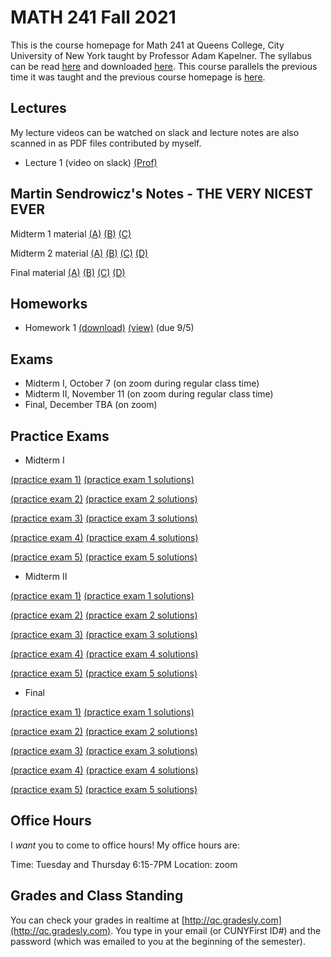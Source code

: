 # MATH 241 Fall 2021

This is the course homepage for Math 241 at Queens College, City University of New York taught by Professor Adam Kapelner. The syllabus can be read [here](https://github.com/kapelner/QC_Math_241_Fall_2021/blob/master/syllabus/syllabus.pdf) and downloaded [here](https://raw.githubusercontent.com/kapelner/QC_Math_241_Fall_2021/master/syllabus/syllabus.pdf). This course parallels the previous time it was taught and the previous course homepage is [here](https://github.com/kapelner/QC_Math_241_Fall_2017).

## Lectures

My lecture videos can be watched on slack and lecture notes are also scanned in as PDF files contributed by myself.

<!--
* Lecture 23 (video on slack) [(Jessica Tobar)](https://github.com/kapelner/QC_Math_241_Fall_2021/blob/master/lectures/lec23tobar.pdf) [(Julio Zola)](https://github.com/kapelner/QC_Math_241_Fall_2021/blob/master/lectures/lec23zola.pdf) [(Sharmin Khan)](https://github.com/kapelner/QC_Math_241_Fall_2021/blob/master/lectures/lec23khan.pdf) [(Christian Guaraca)](https://github.com/kapelner/QC_Math_241_Fall_2021/blob/master/lectures/lec23guaraca.pdf) [(Abu Ilboudo)](https://github.com/kapelner/QC_Math_241_Fall_2021/blob/master/lectures/lec23ilboudo.pdf) [(ProfA)](https://github.com/kapelner/QC_Math_241_Fall_2021/blob/master/lectures/lec23akap.pdf) [(ProfB)](https://github.com/kapelner/QC_Math_241_Fall_2021/blob/master/lectures/lec23bkap.pdf) 
* Lecture 22 (video on slack) [(Abu Ilboudo)](https://github.com/kapelner/QC_Math_241_Fall_2021/blob/master/lectures/lec22ilboudo.pdf) [(Julio Zola)](https://github.com/kapelner/QC_Math_241_Fall_2021/blob/master/lectures/lec22zola.pdf) [(Seonwha Cho)](https://github.com/kapelner/QC_Math_241_Fall_2021/blob/master/lectures/lec22cho.pdf) [(Sharmin Khan)](https://github.com/kapelner/QC_Math_241_Fall_2021/blob/master/lectures/lec22khan.pdf) [(ProfA)](https://github.com/kapelner/QC_Math_241_Fall_2021/blob/master/lectures/lec22akap.pdf) [(ProfB)](https://github.com/kapelner/QC_Math_241_Fall_2021/blob/master/lectures/lec22bkap.pdf) 
* Lecture 21 (video on slack) [(Abu Ilboudo)](https://github.com/kapelner/QC_Math_241_Fall_2021/blob/master/lectures/lec21ilboudo.pdf) [(Julio Zola)](https://github.com/kapelner/QC_Math_241_Fall_2021/blob/master/lectures/lec21zola.pdf) [(Sharmin Khan)](https://github.com/kapelner/QC_Math_241_Fall_2021/blob/master/lectures/lec21khan.pdf) [(Jessica Tobar)](https://github.com/kapelner/QC_Math_241_Fall_2021/blob/master/lectures/lec21tobar.pdf) [(Mercury Stills)](https://github.com/kapelner/QC_Math_241_Fall_2021/blob/master/lectures/lec21stills.pdf) [(Seonwha Cho)](https://github.com/kapelner/QC_Math_241_Fall_2021/blob/master/lectures/lec21cho.pdf) [(Michael Velez)](https://github.com/kapelner/QC_Math_241_Fall_2021/blob/master/lectures/lec21velez.pdf) [(Tama Chowdhury)](https://github.com/kapelner/QC_Math_241_Fall_2021/blob/master/lectures/lec21chowdhury.pdf)[(ProfA)](https://github.com/kapelner/QC_Math_241_Fall_2021/blob/master/lectures/lec21akap.pdf) [(ProfB)](https://github.com/kapelner/QC_Math_241_Fall_2021/blob/master/lectures/lec21bkap.pdf) 
* Lecture 20 (video on slack) [(Abu Ilboudo)](https://github.com/kapelner/QC_Math_241_Fall_2021/blob/master/lectures/lec20ilboudo.pdf) [(Brendan Gubbins)](https://github.com/kapelner/QC_Math_241_Fall_2021/blob/master/lectures/lec20gubbins.pdf) [(Sharmin Khan)](https://github.com/kapelner/QC_Math_241_Fall_2021/blob/master/lectures/lec20khan.pdf) [(Seonwha Cho)](https://github.com/kapelner/QC_Math_241_Fall_2021/blob/master/lectures/lec20cho.pdf) [(Julio Zola)](https://github.com/kapelner/QC_Math_241_Fall_2021/blob/master/lectures/lec20zola.pdf) [(Jessica Tobar)](https://github.com/kapelner/QC_Math_241_Fall_2021/blob/master/lectures/lec20tobar.pdf) [(Mercury Stills)](https://github.com/kapelner/QC_Math_241_Fall_2021/blob/master/lectures/lec20stills.pdf) [(Tama Chowdhury)](https://github.com/kapelner/QC_Math_241_Fall_2021/blob/master/lectures/lec20chowdhury.pdf)[(ProfA)](https://github.com/kapelner/QC_Math_241_Fall_2021/blob/master/lectures/lec20akap.pdf) [(ProfB)](https://github.com/kapelner/QC_Math_241_Fall_2021/blob/master/lectures/lec20bkap.pdf) 
* Lecture 19 (video on slack) [(Brendan Gubbins)](https://github.com/kapelner/QC_Math_241_Fall_2021/blob/master/lectures/lec19gubbins.pdf) [(Abu Ilboudo)](https://github.com/kapelner/QC_Math_241_Fall_2021/blob/master/lectures/lec19ilboudo.pdf) [(Julio Zola)](https://github.com/kapelner/QC_Math_241_Fall_2021/blob/master/lectures/lec19zola.pdf) [(Tama Chowdhury)](https://github.com/kapelner/QC_Math_241_Fall_2021/blob/master/lectures/lec19chowdhury.pdf) [(Seonwha Cho)](https://github.com/kapelner/QC_Math_241_Fall_2021/blob/master/lectures/lec19cho.pdf) [(Mercury Stills)](https://github.com/kapelner/QC_Math_241_Fall_2021/blob/master/lectures/lec19stills.pdf) [(ProfA)](https://github.com/kapelner/QC_Math_241_Fall_2021/blob/master/lectures/lec19akap.pdf) [(ProfB)](https://github.com/kapelner/QC_Math_241_Fall_2021/blob/master/lectures/lec19bkap.pdf) 
* Lecture 18 (video on slack) [(Brendan Gubbins)](https://github.com/kapelner/QC_Math_241_Fall_2021/blob/master/lectures/lec18gubbins.pdf) [(Jessica Tobar)](https://github.com/kapelner/QC_Math_241_Fall_2021/blob/master/lectures/lec18tobar.pdf) [(Sharmin Khan)](https://github.com/kapelner/QC_Math_241_Fall_2021/blob/master/lectures/lec18khan.pdf) [(Tama Chowdhury)](https://github.com/kapelner/QC_Math_241_Fall_2021/blob/master/lectures/lec18chowdhury.pdf) [(Julio Zola)](https://github.com/kapelner/QC_Math_241_Fall_2021/blob/master/lectures/lec18zola.pdf) [(Mercury Stills)](https://github.com/kapelner/QC_Math_241_Fall_2021/blob/master/lectures/lec18stills.pdf) [(ProfA)](https://github.com/kapelner/QC_Math_241_Fall_2021/blob/master/lectures/lec18akap.pdf) [(ProfB)](https://github.com/kapelner/QC_Math_241_Fall_2021/blob/master/lectures/lec18bkap.pdf) 
* Lecture 17 (video on slack) [(Marin Azhar)](https://github.com/kapelner/QC_Math_241_Fall_2021/blob/master/lectures/lec17azhar.pdf) [(Asmaa Mohamed)](https://github.com/kapelner/QC_Math_241_Fall_2021/blob/master/lectures/lec17mohamed.pdf) [(Julio Zola)](https://github.com/kapelner/QC_Math_241_Fall_2021/blob/master/lectures/lec17zola.pdf) [(Abu Ilboudo)](https://github.com/kapelner/QC_Math_241_Fall_2021/blob/master/lectures/lec17ilboudo.pdf) [(Tama Chowdhury)](https://github.com/kapelner/QC_Math_241_Fall_2021/blob/master/lectures/lec17chowdhury.pdf) [(Jessica Tobar)](https://github.com/kapelner/QC_Math_241_Fall_2021/blob/master/lectures/lec17tobar.pdf) [(Mercury Stills)](https://github.com/kapelner/QC_Math_241_Fall_2021/blob/master/lectures/lec17stills.pdf) [(ProfA)](https://github.com/kapelner/QC_Math_241_Fall_2021/blob/master/lectures/lec17akap.pdf) [(ProfB)](https://github.com/kapelner/QC_Math_241_Fall_2021/blob/master/lectures/lec17bkap.pdf) 
* Lecture 16 (video on slack) [(Asmaa Mohamed)](https://github.com/kapelner/QC_Math_241_Fall_2021/blob/master/lectures/lec16mohamed.pdf) [(Brendan Gubbins)](https://github.com/kapelner/QC_Math_241_Fall_2021/blob/master/lectures/lec16gubbins.pdf) [(Tama Chowdhury)](https://github.com/kapelner/QC_Math_241_Fall_2021/blob/master/lectures/lec16chowdhury.pdf) [(Julio Zola)](https://github.com/kapelner/QC_Math_241_Fall_2021/blob/master/lectures/lec16zola.pdf) [(Mercury Stills)](https://github.com/kapelner/QC_Math_241_Fall_2021/blob/master/lectures/lec16stills.pdf) [(ProfA)](https://github.com/kapelner/QC_Math_241_Fall_2021/blob/master/lectures/lec16akap.pdf) [(ProfB)](https://github.com/kapelner/QC_Math_241_Fall_2021/blob/master/lectures/lec16bkap.pdf) 
* Lecture 15 (video on slack) [(Alin Carrera)](https://github.com/kapelner/QC_Math_241_Fall_2021/blob/master/lectures/lec15carrera.pdf) [(Abu Ilboudo)](https://github.com/kapelner/QC_Math_241_Fall_2021/blob/master/lectures/lec15ilboudo.pdf) [(Asmaa Mohamed)](https://github.com/kapelner/QC_Math_241_Fall_2021/blob/master/lectures/lec15mohamed.pdf) [(Julio Zola)](https://github.com/kapelner/QC_Math_241_Fall_2021/blob/master/lectures/lec15zola.pdf) [(Sharmin Khan)](https://github.com/kapelner/QC_Math_241_Fall_2021/blob/master/lectures/lec15khan.pdf) [(Seonwha Cho)](https://github.com/kapelner/QC_Math_241_Fall_2021/blob/master/lectures/lec15cho.pdf) [(Christella Nissanthan)](https://github.com/kapelner/QC_Math_241_Fall_2021/blob/master/lectures/lec15nissanthan.pdf) [(Tama Chowdhury)](https://github.com/kapelner/QC_Math_241_Fall_2021/blob/master/lectures/lec15chowdhury.pdf) [(ProfA)](https://github.com/kapelner/QC_Math_241_Fall_2021/blob/master/lectures/lec15akap.pdf) [(ProfB)](https://github.com/kapelner/QC_Math_241_Fall_2021/blob/master/lectures/lec15bkap.pdf) 
* Lecture 14 (video on slack) [(Brendan Gubbins)](https://github.com/kapelner/QC_Math_241_Fall_2021/blob/master/lectures/lec14gubbins.pdf) [(Marin Azhar)](https://github.com/kapelner/QC_Math_241_Fall_2021/blob/master/lectures/lec14azhar.pdf) [(Christella Nissanthan)](https://github.com/kapelner/QC_Math_241_Fall_2021/blob/master/lectures/lec14nissanthan.pdf) [(Abu Ilboudo)](https://github.com/kapelner/QC_Math_241_Fall_2021/blob/master/lectures/lec14ilboudo.pdf) [(Julio Zola)](https://github.com/kapelner/QC_Math_241_Fall_2021/blob/master/lectures/lec14zola.pdf) [(Frank Palma)](https://github.com/kapelner/QC_Math_241_Fall_2021/blob/master/lectures/lec14palma.pdf) [(Sharmin Khan)](https://github.com/kapelner/QC_Math_241_Fall_2021/blob/master/lectures/lec14khan.pdf) [(ProfA)](https://github.com/kapelner/QC_Math_241_Fall_2021/blob/master/lectures/lec14akap.pdf) [(ProfB)](https://github.com/kapelner/QC_Math_241_Fall_2021/blob/master/lectures/lec14bkap.pdf) 
* Lecture 13 (video on slack) [(Abu Ilboudo)](https://github.com/kapelner/QC_Math_241_Fall_2021/blob/master/lectures/lec13ilboudo.pdf) [(Brendan Gubbins)](https://github.com/kapelner/QC_Math_241_Fall_2021/blob/master/lectures/lec13gubbins.pdf) [(Asmaa Mohamed)](https://github.com/kapelner/QC_Math_241_Fall_2021/blob/master/lectures/lec13mohamed.pdf) [(Seonwha Cho)](https://github.com/kapelner/QC_Math_241_Fall_2021/blob/master/lectures/lec13cho.pdf) [(Julio Zola)](https://github.com/kapelner/QC_Math_241_Fall_2021/blob/master/lectures/lec13zola.pdf) [(Max Ma)](https://github.com/kapelner/QC_Math_241_Fall_2021/blob/master/lectures/lec13ma.pdf) [(Christella Nissanthan)](https://github.com/kapelner/QC_Math_241_Fall_2021/blob/master/lectures/lec13nissanthan.pdf) [(Tama Chowdhury)](https://github.com/kapelner/QC_Math_241_Fall_2021/blob/master/lectures/lec13chowdhury.pdf) [(ProfA)](https://github.com/kapelner/QC_Math_241_Fall_2021/blob/master/lectures/lec13akap.pdf) [(ProfB)](https://github.com/kapelner/QC_Math_241_Fall_2021/blob/master/lectures/lec13bkap.pdf) 
* Lecture 12 (video on slack) [(Marin Azhar)](https://github.com/kapelner/QC_Math_241_Fall_2021/blob/master/lectures/lec12azhar.pdf) [(Brendan Gubbins)](https://github.com/kapelner/QC_Math_241_Fall_2021/blob/master/lectures/lec12gubbins.pdf) [(Jessica Tobar)](https://github.com/kapelner/QC_Math_241_Fall_2021/blob/master/lectures/lec12tobar.pdf) [(Seonwha Cho)](https://github.com/kapelner/QC_Math_241_Fall_2021/blob/master/lectures/lec12cho.pdf) [(Frank Palma)](https://github.com/kapelner/QC_Math_241_Fall_2021/blob/master/lectures/lec12palma.pdf) [(Julio Zola)](https://github.com/kapelner/QC_Math_241_Fall_2021/blob/master/lectures/lec12zola.pdf) [(Abu Ilboudo)](https://github.com/kapelner/QC_Math_241_Fall_2021/blob/master/lectures/lec12ilboudo.pdf) [(Christella Nissanthan)](https://github.com/kapelner/QC_Math_241_Fall_2021/blob/master/lectures/lec12nissanthan.pdf) [(Tama Chowdhury)](https://github.com/kapelner/QC_Math_241_Fall_2021/blob/master/lectures/lec12chowdhury.pdf) [(Max Ma)](https://github.com/kapelner/QC_Math_241_Fall_2021/blob/master/lectures/lec12ma.pdf) [(ProfA)](https://github.com/kapelner/QC_Math_241_Fall_2021/blob/master/lectures/lec12akap.pdf) [(ProfB)](https://github.com/kapelner/QC_Math_241_Fall_2021/blob/master/lectures/lec12bkap.pdf) 
* Lecture 11 (video on slack) [(Brendan Gubbins)](https://github.com/kapelner/QC_Math_241_Fall_2021/blob/master/lectures/lec11gubbins.pdf) [(Asmaa Mohamed)](https://github.com/kapelner/QC_Math_241_Fall_2021/blob/master/lectures/lec11mohamed.pdf) [(Sharmin Khan)](https://github.com/kapelner/QC_Math_241_Fall_2021/blob/master/lectures/lec11khan.pdf) [(Julio Zola)](https://github.com/kapelner/QC_Math_241_Fall_2021/blob/master/lectures/lec11zola.pdf) [(Abu Ilboudo)](https://github.com/kapelner/QC_Math_241_Fall_2021/blob/master/lectures/lec11ilboudo.pdf) [(Christella Nissanthan)](https://github.com/kapelner/QC_Math_241_Fall_2021/blob/master/lectures/lec11nissanthan.pdf) [(Max Ma)](https://github.com/kapelner/QC_Math_241_Fall_2021/blob/master/lectures/lec11ma.pdf) [(ProfA)](https://github.com/kapelner/QC_Math_241_Fall_2021/blob/master/lectures/lec11akap.pdf) [(ProfB)](https://github.com/kapelner/QC_Math_241_Fall_2021/blob/master/lectures/lec11bkap.pdf) 
* Lecture 10 (video on slack) [(Abu Ilboudo)](https://github.com/kapelner/QC_Math_241_Fall_2021/blob/master/lectures/lec10ilboudo.pdf) [(Jessica Tobar)](https://github.com/kapelner/QC_Math_241_Fall_2021/blob/master/lectures/lec10tobar.pdf) [(Brendan Gubbins)](https://github.com/kapelner/QC_Math_241_Fall_2021/blob/master/lectures/lec10gubbins.pdf) [(Marin Azhar)](https://github.com/kapelner/QC_Math_241_Fall_2021/blob/master/lectures/lec10azhar.pdf) [(Asmaa Mohamed)](https://github.com/kapelner/QC_Math_241_Fall_2021/blob/master/lectures/lec10mohamed.pdf) [(Alin Carrera)](https://github.com/kapelner/QC_Math_241_Fall_2021/blob/master/lectures/lec10carrera.pdf) [(Frank Palma)](https://github.com/kapelner/QC_Math_241_Fall_2021/blob/master/lectures/lec10palma.pdf) [(Christella Nissanthan)](https://github.com/kapelner/QC_Math_241_Fall_2021/blob/master/lectures/lec10nissanthan.pdf) [(Tama Chowdhury)](https://github.com/kapelner/QC_Math_241_Fall_2021/blob/master/lectures/lec10chowdhury.pdf) [(Julio Zola)](https://github.com/kapelner/QC_Math_241_Fall_2021/blob/master/lectures/lec10zola.pdf) [(Max Ma)](https://github.com/kapelner/QC_Math_241_Fall_2021/blob/master/lectures/lec10ma.pdf) [(ProfA)](https://github.com/kapelner/QC_Math_241_Fall_2021/blob/master/lectures/lec10akap.pdf) [(ProfB)](https://github.com/kapelner/QC_Math_241_Fall_2021/blob/master/lectures/lec10bkap.pdf)
* Lecture 9 (video on slack) [(Brendan Gubbins)](https://github.com/kapelner/QC_Math_241_Fall_2021/blob/master/lectures/lec09gubbins.pdf) [(Asmaa Mohamed)](https://github.com/kapelner/QC_Math_241_Fall_2021/blob/master/lectures/lec09mohamed.pdf) [(Seonwha Cho)](https://github.com/kapelner/QC_Math_241_Fall_2021/blob/master/lectures/lec09cho.pdf) [(Abu Ilboudo)](https://github.com/kapelner/QC_Math_241_Fall_2021/blob/master/lectures/lec09ilboudo.pdf) [(Frank Palma)](https://github.com/kapelner/QC_Math_241_Fall_2021/blob/master/lectures/lec09palma.pdf) [(Mamataz Rubab)](https://github.com/kapelner/QC_Math_241_Fall_2021/blob/master/lectures/lec09rubab.pdf) [(Tama Chowdhury)](https://github.com/kapelner/QC_Math_241_Fall_2021/blob/master/lectures/lec09chowdhury.pdf) [(Christella Nissanthan)](https://github.com/kapelner/QC_Math_241_Fall_2021/blob/master/lectures/lec09nissanthan.pdf) [(Julio Zola)](https://github.com/kapelner/QC_Math_241_Fall_2021/blob/master/lectures/lec09zola.pdf) [(Max Ma)](https://github.com/kapelner/QC_Math_241_Fall_2021/blob/master/lectures/lec09ma.pdf) [(ProfA)](https://github.com/kapelner/QC_Math_241_Fall_2021/blob/master/lectures/lec09akap.pdf) [(ProfB)](https://github.com/kapelner/QC_Math_241_Fall_2021/blob/master/lectures/lec09bkap.pdf) 
* Lecture 8 (video on slack) [(Jessica Tobar)](https://github.com/kapelner/QC_Math_241_Fall_2021/blob/master/lectures/lec08tobar.pdf) [(Mamataz Rubab)](https://github.com/kapelner/QC_Math_241_Fall_2021/blob/master/lectures/lec08rubab.pdf) [(Abu Ilboudo)](https://github.com/kapelner/QC_Math_241_Fall_2021/blob/master/lectures/lec08ilboudo.pdf) [(Brendan Gubbins)](https://github.com/kapelner/QC_Math_241_Fall_2021/blob/master/lectures/lec08gubbins.pdf) [(Julio Zola)](https://github.com/kapelner/QC_Math_241_Fall_2021/blob/master/lectures/lec08zola.pdf) [(Marin Azhar)](https://github.com/kapelner/QC_Math_241_Fall_2021/blob/master/lectures/lec08azhar.pdf) [(Frank Palma)](https://github.com/kapelner/QC_Math_241_Fall_2021/blob/master/lectures/lec08palma.pdf) [(Asmaa Mohamed)](https://github.com/kapelner/QC_Math_241_Fall_2021/blob/master/lectures/lec08mohamed.pdf) [(Tama Chowdhury)](https://github.com/kapelner/QC_Math_241_Fall_2021/blob/master/lectures/lec08chowdhury.pdf) [(Max Ma)](https://github.com/kapelner/QC_Math_241_Fall_2021/blob/master/lectures/lec08ma.pdf) [(Christella Nissanthan)](https://github.com/kapelner/QC_Math_241_Fall_2021/blob/master/lectures/lec08nissanthan.pdf) [(ProfA)](https://github.com/kapelner/QC_Math_241_Fall_2021/blob/master/lectures/lec08akap.pdf) [(ProfB)](https://github.com/kapelner/QC_Math_241_Fall_2021/blob/master/lectures/lec08bkap.pdf) 
* Lecture 7 (video on slack) [(Marin Azhar)](https://github.com/kapelner/QC_Math_241_Fall_2021/blob/master/lectures/lec07azhar.pdf) [(Brendan Gubbins)](https://github.com/kapelner/QC_Math_241_Fall_2021/blob/master/lectures/lec07gubbins.pdf) [(Asmaa Mohamed)](https://github.com/kapelner/QC_Math_241_Fall_2021/blob/master/lectures/lec07mohamed.pdf) [(Jessica Tobar)](https://github.com/kapelner/QC_Math_241_Fall_2021/blob/master/lectures/lec07tobar.pdf) [(Alin Carrera)](https://github.com/kapelner/QC_Math_241_Fall_2021/blob/master/lectures/lec07carrera.pdf) [(Frank Palma)](https://github.com/kapelner/QC_Math_241_Fall_2021/blob/master/lectures/lec07palma.pdf) [(Julio Zola)](https://github.com/kapelner/QC_Math_241_Fall_2021/blob/master/lectures/lec07zola.pdf) [(Tama Chowdhury)](https://github.com/kapelner/QC_Math_241_Fall_2021/blob/master/lectures/lec07chowdhury.pdf) [(Abu Ilboudo)](https://github.com/kapelner/QC_Math_241_Fall_2021/blob/master/lectures/lec07ilboudo.pdf) [(Mamataz Rubab)](https://github.com/kapelner/QC_Math_241_Fall_2021/blob/master/lectures/lec07rubab.pdf) [(Max Ma)](https://github.com/kapelner/QC_Math_241_Fall_2021/blob/master/lectures/lec07ma.pdf) [(Christella Nissanthan)](https://github.com/kapelner/QC_Math_241_Fall_2021/blob/master/lectures/lec07nissanthan.pdf) [(ProfA)](https://github.com/kapelner/QC_Math_241_Fall_2021/blob/master/lectures/lec07akap.pdf) [(ProfB)](https://github.com/kapelner/QC_Math_241_Fall_2021/blob/master/lectures/lec07bkap.pdf)
* Lecture 6 (video on slack) [(Brendan Gubbins)](https://github.com/kapelner/QC_Math_241_Fall_2021/blob/master/lectures/lec06gubbins.pdf) [(Mamataz Rubab)](https://github.com/kapelner/QC_Math_241_Fall_2021/blob/master/lectures/lec06rubab.pdf) [(Jessica Tobar)](https://github.com/kapelner/QC_Math_241_Fall_2021/blob/master/lectures/lec06tobar.pdf) [(Marin Azhar)](https://github.com/kapelner/QC_Math_241_Fall_2021/blob/master/lectures/lec06azhar.pdf) [(Alin Carrera)](https://github.com/kapelner/QC_Math_241_Fall_2021/blob/master/lectures/lec06carrera.pdf) [(Seonwha Cho)](https://github.com/kapelner/QC_Math_241_Fall_2021/blob/master/lectures/lec06cho.pdf) [(Max Ma)](https://github.com/kapelner/QC_Math_241_Fall_2021/blob/master/lectures/lec06ma.pdf) [(Tama Chowdhury)](https://github.com/kapelner/QC_Math_241_Fall_2021/blob/master/lectures/lec06chowdhury.pdf) [(Julio Zola)](https://github.com/kapelner/QC_Math_241_Fall_2021/blob/master/lectures/lec06zola.pdf) [(Christella Nissanthan)](https://github.com/kapelner/QC_Math_241_Fall_2021/blob/master/lectures/lec06nissanthan.pdf) [(ProfA)](https://github.com/kapelner/QC_Math_241_Fall_2021/blob/master/lectures/lec06akap.pdf) [(Abu Ilboudo)](https://github.com/kapelner/QC_Math_241_Fall_2021/blob/master/lectures/lec06ilboudo.pdf) [(ProfB)](https://github.com/kapelner/QC_Math_241_Fall_2021/blob/master/lectures/lec06bkap.pdf) 
* Lecture 5 (video on slack) [(Brendan Gubbins)](https://github.com/kapelner/QC_Math_241_Fall_2021/blob/master/lectures/lec04gubbins.pdf) [(Marin Azhar)](https://github.com/kapelner/QC_Math_241_Fall_2021/blob/master/lectures/lec05azhar.pdf) [(Max Ma)](https://github.com/kapelner/QC_Math_241_Fall_2021/blob/master/lectures/lec05ma.pdf) [(Asmaa Mohamed)](https://github.com/kapelner/QC_Math_241_Fall_2021/blob/master/lectures/lec05mohamed.pdf) [(Alin Carrera)](https://github.com/kapelner/QC_Math_241_Fall_2021/blob/master/lectures/lec05carrera.pdf) [(Frank Palma)](https://github.com/kapelner/QC_Math_241_Fall_2021/blob/master/lectures/lec05palma.pdf) [(Julio Zola)](https://github.com/kapelner/QC_Math_241_Fall_2021/blob/master/lectures/lec05zola.pdf) [(Christella Nissanthan)](https://github.com/kapelner/QC_Math_241_Fall_2021/blob/master/lectures/lec05nissanthan.pdf) [(ProfA)](https://github.com/kapelner/QC_Math_241_Fall_2021/blob/master/lectures/lec05akap.pdf) [(Seonwha Cho)](https://github.com/kapelner/QC_Math_241_Fall_2021/blob/master/lectures/lec05cho.pdf) [(Tama Chowdhury)](https://github.com/kapelner/QC_Math_241_Fall_2021/blob/master/lectures/lec05chowdhury.pdf) [(ProfB)](https://github.com/kapelner/QC_Math_241_Fall_2021/blob/master/lectures/lec05bkap.pdf)
* Lecture 4 (video on slack) [(Brendan Gubbins)](https://github.com/kapelner/QC_Math_241_Fall_2021/blob/master/lectures/lec04gubbins.pdf) [(Jessica Tobar)](https://github.com/kapelner/QC_Math_241_Fall_2021/blob/master/lectures/lec04tobar.pdf) [(Mamataz Rubab)](https://github.com/kapelner/QC_Math_241_Fall_2021/blob/master/lectures/lec04rubab.pdf) [(Malka Danese)](https://github.com/kapelner/QC_Math_241_Fall_2021/blob/master/lectures/lec04danese.pdf) [(Alin Carrera)](https://github.com/kapelner/QC_Math_241_Fall_2021/blob/master/lectures/lec04carrera.pdf) [(Frank Palma)](https://github.com/kapelner/QC_Math_241_Fall_2021/blob/master/lectures/lec04palma.pdf) [(Marin Azhar)](https://github.com/kapelner/QC_Math_241_Fall_2021/blob/master/lectures/lec04azhar.pdf) [(Abu Ilboudo)](https://github.com/kapelner/QC_Math_241_Fall_2021/blob/master/lectures/lec04ilboudo.pdf) [(Julio Zola)](https://github.com/kapelner/QC_Math_241_Fall_2021/blob/master/lectures/lec04zola.pdf) [(Christella Nissanthan)](https://github.com/kapelner/QC_Math_241_Fall_2021/blob/master/lectures/lec04nissanthan.pdf) [(ProfA)](https://github.com/kapelner/QC_Math_241_Fall_2021/blob/master/lectures/lec04akap.pdf) [(ProfB)](https://github.com/kapelner/QC_Math_241_Fall_2021/blob/master/lectures/lec04bkap.pdf)
* Lecture 3 (video on slack) [(Jessica Tobar)](https://github.com/kapelner/QC_Math_241_Fall_2021/blob/master/lectures/lec03tobar.pdf) [(Mamataz Rubab)](https://github.com/kapelner/QC_Math_241_Fall_2021/blob/master/lectures/lec03rubab.pdf) [(Frank Palma)](https://github.com/kapelner/QC_Math_241_Fall_2021/blob/master/lectures/lec03palma.pdf) [(Victoria Tai)](https://github.com/kapelner/QC_Math_241_Fall_2021/blob/master/lectures/lec03tai.pdf) [(Alin Carrera)](https://github.com/kapelner/QC_Math_241_Fall_2021/blob/master/lectures/lec03carrera.pdf) [(Asmaa Mohamed)](https://github.com/kapelner/QC_Math_241_Fall_2021/blob/master/lectures/lec03mohamed.pdf) [(Christella Nissanthan)](https://github.com/kapelner/QC_Math_241_Fall_2021/blob/master/lectures/lec03nissanthan.pdf) [(ProfA)](https://github.com/kapelner/QC_Math_241_Fall_2021/blob/master/lectures/lec03akap.pdf) [(Tama Chowdhury)](https://github.com/kapelner/QC_Math_241_Fall_2021/blob/master/lectures/lec03chowdhury.pdf) [(Julio Zola)](https://github.com/kapelner/QC_Math_241_Fall_2021/blob/master/lectures/lec03zola.pdf) [(Qin Chen)](https://github.com/kapelner/QC_Math_241_Fall_2021/blob/master/lectures/lec03chen.pdf) [(Tama Chowdhury)](https://github.com/kapelner/QC_Math_241_Fall_2021/blob/master/lectures/lec03chowdhury.pdf) [(ProfA)](https://github.com/kapelner/QC_Math_241_Fall_2021/blob/master/lectures/lec03akap.pdf) [(ProfB)](https://github.com/kapelner/QC_Math_241_Fall_2021/blob/master/lectures/lec03bkap.pdf)
* Lecture 2 (video on slack) [(Max Ma)](https://github.com/kapelner/QC_Math_241_Fall_2021/blob/master/lectures/lec02ma.pdf) [(Mamataz Rubab)](https://github.com/kapelner/QC_Math_241_Fall_2021/blob/master/lectures/lec02rubab.pdf) [(Julio Zola)](https://github.com/kapelner/QC_Math_241_Fall_2021/blob/master/lectures/lec02zola.pdf) [(Alin Carrera)](https://github.com/kapelner/QC_Math_241_Fall_2021/blob/master/lectures/lec02carrera.pdf) [(Frank Palma)](https://github.com/kapelner/QC_Math_241_Fall_2021/blob/master/lectures/lec02palma.pdf) [(Seth Marcus)](https://github.com/kapelner/QC_Math_241_Fall_2021/blob/master/lectures/lec02marcus.pdf) [(Brendan Gubbins)](https://github.com/kapelner/QC_Math_241_Fall_2021/blob/master/lectures/lec02gubbins.pdf) [(Andrew Claros)](https://github.com/kapelner/QC_Math_241_Fall_2021/blob/master/lectures/lec02claros.pdf) [(Tama Chowdhury)](https://github.com/kapelner/QC_Math_241_Fall_2021/blob/master/lectures/lec02chowdhury.pdf) [(ProfA)](https://github.com/kapelner/QC_Math_241_Fall_2021/blob/master/lectures/lec02akap.pdf) [(Christian Guaraca)](https://github.com/kapelner/QC_Math_241_Fall_2021/blob/master/lectures/lec02guaraca.pdf) [(Christella Nissanthan)](https://github.com/kapelner/QC_Math_241_Fall_2021/blob/master/lectures/lec02nissanthan.pdf) [(Qin Chen)](https://github.com/kapelner/QC_Math_241_Fall_2021/blob/master/lectures/lec02chen.pdf) [(ProfA)](https://github.com/kapelner/QC_Math_241_Fall_2021/blob/master/lectures/lec02akap.pdf) [(ProfB)](https://github.com/kapelner/QC_Math_241_Fall_2021/blob/master/lectures/lec02bkap.pdf)-->
* Lecture 1 (video on slack) [(Prof)](https://github.com/kapelner/QC_Math_241_Fall_2021/blob/master/lectures/lec01kap.pdf)



## Martin Sendrowicz's Notes - THE VERY NICEST EVER

Midterm 1 material [(A)](https://github.com/kapelner/QC_Math_241_Fall_2017/blob/master/marcin/1a.pdf) [(B)](https://github.com/kapelner/QC_Math_241_Fall_2017/blob/master/marcin/1b.pdf) [(C)](https://github.com/kapelner/QC_Math_241_Fall_2017/blob/master/marcin/1c.pdf)

Midterm 2 material [(A)](https://github.com/kapelner/QC_Math_241_Fall_2017/blob/master/marcin/2a.pdf) [(B)](https://github.com/kapelner/QC_Math_241_Fall_2017/blob/master/marcin/2b.pdf) [(C)](https://github.com/kapelner/QC_Math_241_Fall_2017/blob/master/marcin/2c.pdf) [(D)](https://github.com/kapelner/QC_Math_241_Fall_2017/blob/master/marcin/2d.pdf)

Final material [(A)](https://github.com/kapelner/QC_Math_241_Fall_2017/blob/master/marcin/3a.pdf) [(B)](https://github.com/kapelner/QC_Math_241_Fall_2017/blob/master/marcin/3b.pdf) [(C)](https://github.com/kapelner/QC_Math_241_Fall_2017/blob/master/marcin/3c.pdf) [(D)](https://github.com/kapelner/QC_Math_241_Fall_2017/blob/master/marcin/3d.pdf)

## Homeworks

<!--
* Homework 9 [(download)](https://github.com/kapelner/QC_Math_241_Fall_2021/blob/master/homeworks/hw09/hw09.pdf?raw=true) [(view)](https://github.com/kapelner/QC_Math_241_Fall_2021/blob/master/homeworks/hw09/hw09.pdf) (due 12/12)
* Homework 8 [(download)](https://github.com/kapelner/QC_Math_241_Fall_2021/blob/master/homeworks/hw08/hw08.pdf?raw=true) [(view)](https://github.com/kapelner/QC_Math_241_Fall_2021/blob/master/homeworks/hw08/hw08.pdf) (due 12/2)
* Homework 7 [(download)](https://github.com/kapelner/QC_Math_241_Fall_2021/blob/master/homeworks/hw07/hw07.pdf?raw=true) [(view)](https://github.com/kapelner/QC_Math_241_Fall_2021/blob/master/homeworks/hw07/hw07.pdf) (due 12/12)
* Homework 6 [(download)](https://github.com/kapelner/QC_Math_241_Fall_2021/blob/master/homeworks/hw06/hw06.pdf?raw=true) [(view)](https://github.com/kapelner/QC_Math_241_Fall_2021/blob/master/homeworks/hw06/hw06.pdf) (due 11/30)
* Homework 5 [(download)](https://github.com/kapelner/QC_Math_241_Fall_2021/blob/master/homeworks/hw05/hw05.pdf?raw=true) [(view)](https://github.com/kapelner/QC_Math_241_Fall_2021/blob/master/homeworks/hw05/hw05.pdf) (due 11/20)
* Homework 4 [(download)](https://github.com/kapelner/QC_Math_241_Fall_2021/blob/master/homeworks/hw04/hw04.pdf?raw=true) [(view)](https://github.com/kapelner/QC_Math_241_Fall_2021/blob/master/homeworks/hw04/hw04.pdf) (due 11/1)
* Homework 3 [(download)](https://github.com/kapelner/QC_Math_241_Fall_2021/blob/master/homeworks/hw03/hw03.pdf?raw=true) [(view)](https://github.com/kapelner/QC_Math_241_Fall_2021/blob/master/homeworks/hw03/hw03.pdf) (due 10/16)
* Homework 2 [(download)](https://github.com/kapelner/QC_Math_241_Fall_2021/blob/master/homeworks/hw02/hw02.pdf?raw=true) [(view)](https://github.com/kapelner/QC_Math_241_Fall_2021/blob/master/homeworks/hw02/hw02.pdf) (due 9/22)-->
* Homework 1 [(download)](https://github.com/kapelner/QC_Math_241_Fall_2021/blob/master/homeworks/hw01/hw01.pdf?raw=true) [(view)](https://github.com/kapelner/QC_Math_241_Fall_2021/blob/master/homeworks/hw01/hw01.pdf) (due 9/5)


## Exams

* Midterm I, October 7 (on zoom during regular class time) 
* Midterm II, November 11 (on zoom during regular class time) 
* Final, December TBA (on zoom) 

## Practice Exams

* Midterm I

[(practice exam 1)](https://github.com/kapelner/QC_Math_241_Fall_2017/blob/master/exams/midterm1/midterm1.pdf) [(practice exam 1 solutions)](https://github.com/kapelner/QC_Math_241_Fall_2017/blob/master/exams/midterm1/midterm1_solutions.pdf)

[(practice exam 2)](https://github.com/kapelner/QC_Math_241_Fall_2016/blob/master/exams/midterm1/midterm1.pdf) [(practice exam 2 solutions)](https://github.com/kapelner/QC_Math_241_Fall_2016/blob/master/exams/midterm1/midterm1_solutions.pdf)

[(practice exam 3)](https://github.com/kapelner/QC_Math_241_Fall_2015/blob/master/exams/midterm1/midterm1.pdf) [(practice exam 3 solutions)](https://github.com/kapelner/QC_Math_241_Fall_2015/blob/master/exams/midterm1/midterm1_solutions.pdf) 

[(practice exam 4)](https://github.com/kapelner/QC_Math_241_Spring_2015/blob/master/exams/midterm1/midterm1.pdf?raw=true) [(practice exam 4 solutions)](https://github.com/kapelner/QC_Math_241_Spring_2015/blob/master/exams/midterm1/midterm1_solutions.pdf?raw=true) 

[(practice exam 5)](https://github.com/kapelner/QC_Math_241_Fall_2014_15/blob/master/exams/midterm1/midterm1.pdf?raw=true) [(practice exam 5 solutions)](https://github.com/kapelner/QC_Math_241_Fall_2014_15/blob/master/exams/midterm1/midterm1_solutions.pdf?raw=true)

* Midterm II

[(practice exam 1)](https://github.com/kapelner/QC_Math_241_Fall_2017/blob/master/exams/midterm2/midterm2.pdf) [(practice exam 1 solutions)](https://github.com/kapelner/QC_Math_241_Fall_2017/blob/master/exams/midterm2/midterm2_solutions.pdf)

[(practice exam 2)](https://github.com/kapelner/QC_Math_241_Fall_2016/blob/master/exams/midterm2/midterm2.pdf) [(practice exam 2 solutions)](https://github.com/kapelner/QC_Math_241_Fall_2016/blob/master/exams/midterm2/midterm2_solutions.pdf)

[(practice exam 3)](https://github.com/kapelner/QC_Math_241_Fall_2015/blob/master/exams/midterm2/midterm2.pdf) [(practice exam 3 solutions)](https://github.com/kapelner/QC_Math_241_Fall_2015/blob/master/exams/midterm2/midterm2_solutions.pdf) 

[(practice exam 4)](https://github.com/kapelner/QC_Math_241_Spring_2015/blob/master/exams/midterm2/midterm2.pdf?raw=true) [(practice exam 4 solutions)](https://github.com/kapelner/QC_Math_241_Spring_2015/blob/master/exams/midterm2/midterm2_solutions.pdf?raw=true) 

[(practice exam 5)](https://github.com/kapelner/QC_Math_241_Fall_2014_15/blob/master/exams/midterm2/midterm2.pdf?raw=true) [(practice exam 5 solutions)](https://github.com/kapelner/QC_Math_241_Fall_2014_15/blob/master/exams/midterm2/midterm2_solutions.pdf?raw=true)

* Final

[(practice exam 1)](https://github.com/kapelner/QC_Math_241_Fall_2017/blob/master/exams/final/final.pdf) [(practice exam 1 solutions)](https://github.com/kapelner/QC_Math_241_Fall_2017/blob/master/exams/final/final_solutions.pdf)

[(practice exam 2)](https://github.com/kapelner/QC_Math_241_Fall_2016/blob/master/exams/final/final.pdf) [(practice exam 2 solutions)](https://github.com/kapelner/QC_Math_241_Fall_2016/blob/master/exams/final/final_solutions.pdf)

[(practice exam 3)](https://github.com/kapelner/QC_Math_241_Fall_2015/blob/master/exams/final/final.pdf) [(practice exam 3 solutions)](https://github.com/kapelner/QC_Math_241_Fall_2015/blob/master/exams/final/final_solutions.pdf)  

[(practice exam 4)](https://github.com/kapelner/QC_Math_241_Spring_2015/blob/master/exams/final/final.pdf?raw=true) [(practice exam 4 solutions)](https://github.com/kapelner/QC_Math_241_Spring_2015/blob/master/exams/final/final_solutions.pdf?raw=true) 

[(practice exam 5)](https://github.com/kapelner/QC_Math_241_Fall_2014_15/blob/master/exams/final/final.pdf?raw=true) [(practice exam 5 solutions)](https://github.com/kapelner/QC_Math_241_Fall_2014_15/blob/master/exams/final/final_solutions.pdf?raw=true)


## Office Hours

I *want* you to come to office hours! My office hours are:

Time: Tuesday and Thursday 6:15-7PM
Location: zoom

## Grades and Class Standing

You can check your grades in realtime at [http://qc.gradesly.com](http://qc.gradesly.com). You type in your email (or CUNYFirst ID#) and the password (which was emailed to you at the beginning of the semester).
